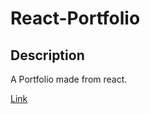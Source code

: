# React-Portfolio

## Description

A Portfolio made from react.

[Link](https://scoven2.github.io/React-Portfolio/)
